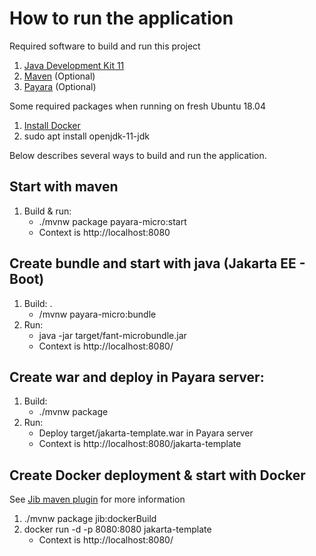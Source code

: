 How to run the application
==========================
Required software to build and run this project

1. [Java Development Kit 11](https://adoptopenjdk.net/?variant=openjdk11&jvmVariant=hotspot)
2. [Maven](https://maven.apache.org/download.cgi) (Optional)
3. [Payara](https://www.payara.fish/software/downloads) (Optional)

Some required packages when running on fresh Ubuntu 18.04
1. [Install Docker](https://www.digitalocean.com/community/tutorials/how-to-install-and-use-docker-on-ubuntu-18-04)
2. sudo apt install openjdk-11-jdk

Below describes several ways to build and run the application. 

Start with maven
----------------
1. Build & run: 
   - ./mvnw package payara-micro:start
   - Context is http://localhost:8080

Create bundle and start with java (Jakarta EE - Boot)
-------------------------------
1. Build: .
   - /mvnw payara-micro:bundle 
2. Run: 
   - java -jar target/fant-microbundle.jar
   - Context is http://localhost:8080/

Create war and deploy in Payara server:
---------------------------------------
1. Build: 
   - ./mvnw package 
2. Run: 
   - Deploy target/jakarta-template.war in Payara server
   - Context is http://localhost:8080/jakarta-template
    
Create Docker deployment & start with Docker
--------------------------------------------
See [Jib maven plugin](https://github.com/GoogleContainerTools/jib/tree/master/jib-maven-plugin)
for more information

1. ./mvnw package jib:dockerBuild
2. docker run -d -p 8080:8080 jakarta-template
    - Context is http://localhost:8080/
